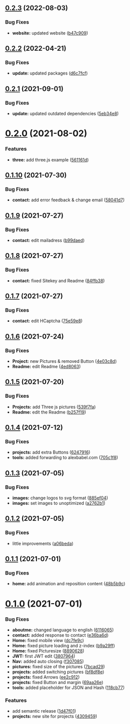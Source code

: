 ## [0.2.3](https://github.com/Jamaki5/Next-Website/compare/v0.2.2...v0.2.3) (2022-08-03)


### Bug Fixes

* **website:** updated website ([b47c909](https://github.com/Jamaki5/Next-Website/commit/b47c90937c40a4d5d08459953336f67b1e8573ce))

## [0.2.2](https://github.com/Jamaki5/Next-Website/compare/v0.2.1...v0.2.2) (2022-04-21)


### Bug Fixes

* **update:** updated packages ([d6c7fcf](https://github.com/Jamaki5/Next-Website/commit/d6c7fcfca337d74d9ba36836a6999f17e4f4d523))

## [0.2.1](https://github.com/Jamaki5/Next-Website/compare/v0.2.0...v0.2.1) (2021-09-01)


### Bug Fixes

* **update:** updated outdated dependencies ([5eb34e8](https://github.com/Jamaki5/Next-Website/commit/5eb34e83403fe52cfccdc454b460443706e4e1eb))

# [0.2.0](https://github.com/Jamaki5/Next-Website/compare/v0.1.10...v0.2.0) (2021-08-02)


### Features

* **three:** add three.js example ([561161d](https://github.com/Jamaki5/Next-Website/commit/561161de5db4620959c156d953decc066e799d10))

## [0.1.10](https://github.com/Jamaki5/Next-Website/compare/v0.1.9...v0.1.10) (2021-07-30)


### Bug Fixes

* **contact:** add error feedback & change email ([58041d7](https://github.com/Jamaki5/Next-Website/commit/58041d7c2db289e6bc226c09a204101a3809a85f))

## [0.1.9](https://github.com/Jamaki5/Next-Website/compare/v0.1.8...v0.1.9) (2021-07-27)


### Bug Fixes

* **contact:** edit mailadress ([b99daed](https://github.com/Jamaki5/Next-Website/commit/b99daed1ae634aa1f66508e1c3791154e262fa9c))

## [0.1.8](https://github.com/Jamaki5/Next-Website/compare/v0.1.7...v0.1.8) (2021-07-27)


### Bug Fixes

* **contact:** fixed Sitekey and Readme ([84ffb38](https://github.com/Jamaki5/Next-Website/commit/84ffb384c612a9c5bf611020c4b428bcb37dd728))

## [0.1.7](https://github.com/Jamaki5/Next-Website/compare/v0.1.6...v0.1.7) (2021-07-27)


### Bug Fixes

* **contact:** edit HCaptcha ([75e59e8](https://github.com/Jamaki5/Next-Website/commit/75e59e8bd50dbdf3b4b385f1edde28e9cd36a549))

## [0.1.6](https://github.com/Jamaki5/Next-Website/compare/v0.1.5...v0.1.6) (2021-07-24)


### Bug Fixes

* **Project:** new Pictures & removed Button ([4e03c8d](https://github.com/Jamaki5/Next-Website/commit/4e03c8d373123e02146e88368fa497dc4847c44f))
* **Readme:** edit Readme ([4ed8063](https://github.com/Jamaki5/Next-Website/commit/4ed8063c869fb08944bf8868d814373da36b076d))

## [0.1.5](https://github.com/Jamaki5/Next-Website/compare/v0.1.4...v0.1.5) (2021-07-20)


### Bug Fixes

* **Projects:** add Three js pictures ([539f7fa](https://github.com/Jamaki5/Next-Website/commit/539f7faff9bffae92a0e2e5c55fdd7c13ca6b503))
* **Readme:** edit the Readme ([b257f19](https://github.com/Jamaki5/Next-Website/commit/b257f192e1ed3abef354311d00b08259fc0e8ce6))

## [0.1.4](https://github.com/Jamaki5/Next-Website/compare/v0.1.3...v0.1.4) (2021-07-12)


### Bug Fixes

* **projects:** add extra Buttons ([6247916](https://github.com/Jamaki5/Next-Website/commit/6247916fb3400862bbe123cdb02d13ee77d0367c))
* **tools:** added forwarding to alexbabel.com ([705c1f8](https://github.com/Jamaki5/Next-Website/commit/705c1f8de19739d4abd8ef542a927214db5725c3))

## [0.1.3](https://github.com/Jamaki5/Next-Website/compare/v0.1.2...v0.1.3) (2021-07-05)


### Bug Fixes

* **images:** change logos to svg format ([885ef04](https://github.com/Jamaki5/Next-Website/commit/885ef047eac8d35dd3085f7555f7c8ed00c4e334))
* **images:** set images to unoptimized ([a2762b1](https://github.com/Jamaki5/Next-Website/commit/a2762b1358d407c38f0374d9a79a5cafc6e743a8))

## [0.1.2](https://github.com/Jamaki5/Next-Website/compare/v0.1.1...v0.1.2) (2021-07-05)


### Bug Fixes

* little improvements ([a06beda](https://github.com/Jamaki5/Next-Website/commit/a06bedaa3c77a4da10afbf77d2905df219387b2b))

## [0.1.1](https://github.com/Jamaki5/Next-Website/compare/v0.1.0...v0.1.1) (2021-07-01)


### Bug Fixes

* **home:** add animation and reposition content ([48b5b9c](https://github.com/Jamaki5/Next-Website/commit/48b5b9c1b4450313daa5bae7efc369fea6d56b16))

# [0.1.0](https://github.com/Jamaki5/Next-Website/compare/v0.0.4...v0.1.0) (2021-07-01)


### Bug Fixes

* **aboutme:** changed language to english ([6116065](https://github.com/Jamaki5/Next-Website/commit/611606526cb631f285eedf021059dcbc1dc4ffff))
* **contact:** added response to contact ([e36ba6d](https://github.com/Jamaki5/Next-Website/commit/e36ba6d9a0883abbf2d840e6ded4289370c73ca6))
* **Home:** fixed mobile view ([dc7fe9c](https://github.com/Jamaki5/Next-Website/commit/dc7fe9c4792acae15cecc97b93993f3ac79c7dd8))
* **Home:** fixed picture loading and z-index ([b9a29ff](https://github.com/Jamaki5/Next-Website/commit/b9a29ff40bd2d1d17a60ca911cd5c0f0548478bc))
* **Home:** fixed Picturesize ([8890628](https://github.com/Jamaki5/Next-Website/commit/88906280ed8123b942f934005eb7818678d68c65))
* **JWT:** first JWT edit ([3807964](https://github.com/Jamaki5/Next-Website/commit/3807964908d7b79da8318f3827eb14b3ce240b80))
* **Nav:** added auto closing ([f307085](https://github.com/Jamaki5/Next-Website/commit/f30708521ffa72974320f44d358f4df85e51ad18))
* **pictures:** fixed size of the pictures ([7bcad29](https://github.com/Jamaki5/Next-Website/commit/7bcad2985d5f010401df8d755f2d28983a4b806c))
* **projects:** added switching pictures ([bf8df8e](https://github.com/Jamaki5/Next-Website/commit/bf8df8e347ccf48df277870f3181dc16ff3d0738))
* **projects:** fixed Arrows ([ee2c912](https://github.com/Jamaki5/Next-Website/commit/ee2c912988cf5df92f63f80b77539c90ab3faa46))
* **projects:** fixed Button and margin ([69aa26e](https://github.com/Jamaki5/Next-Website/commit/69aa26e06ff8049aade8918771691c1fed93bb1c))
* **tools:** added placeholder for JSON and Hash ([118cb77](https://github.com/Jamaki5/Next-Website/commit/118cb778e56c1b37e14cb9ed0f52c9f358e4cec3))


### Features

* add semantic release ([1d47f01](https://github.com/Jamaki5/Next-Website/commit/1d47f01af688f3b62201f2ed437f6fb29fda46ac))
* **projects:** new site for projects ([4309459](https://github.com/Jamaki5/Next-Website/commit/4309459ac47e1d2a2970db06c632e27b22e2d4a0))
